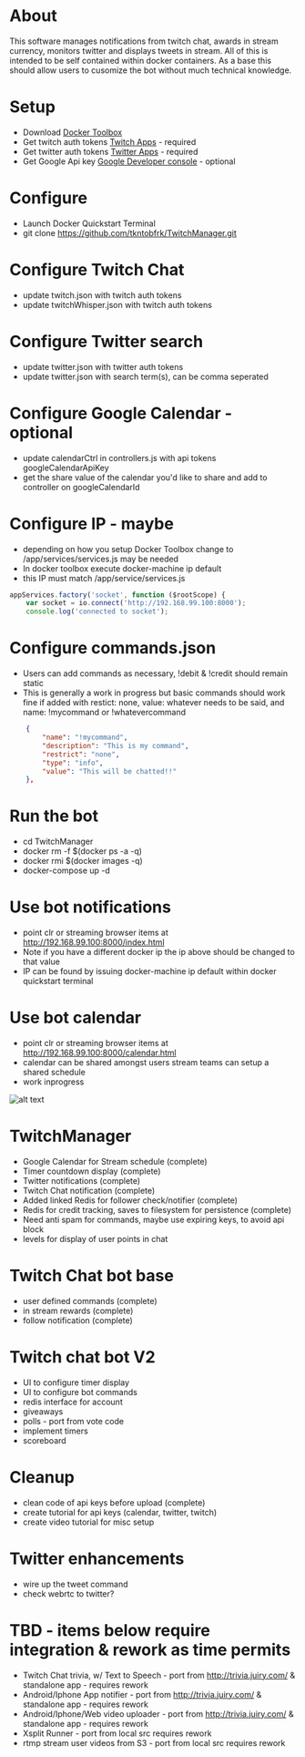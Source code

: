 # About
This software manages notifications from twitch chat, awards in stream currency, monitors twitter and displays tweets in stream.  All of this is intended to be self contained within docker containers. As a base this should allow users to cusomize the bot without much technical knowledge.

# Setup
- Download [Docker Toolbox](https://www.docker.com/products/docker-toolbox)
- Get twitch auth tokens [Twitch Apps](https://twitchapps.com/tmi/) - required
- Get twitter auth tokens [Twitter Apps](https://apps.twitter.com/) - required
- Get Google Api key [Google Developer console](https://console.developers.google.com/) - optional

# Configure
- Launch Docker Quickstart Terminal
- git clone https://github.com/tkntobfrk/TwitchManager.git

# Configure Twitch Chat
- update twitch.json with twitch auth tokens
- update twitchWhisper.json with twitch auth tokens

# Configure Twitter search
- update twitter.json with twitter auth tokens
- update twitter.json with search term(s), can be comma seperated

# Configure Google Calendar - optional
- update calendarCtrl in controllers.js with api tokens googleCalendarApiKey
- get the share value of the calendar you'd like to share and add to controller on googleCalendarId

# Configure IP - maybe
- depending on how you setup Docker Toolbox change to /app/services/services.js may be needed
- In docker toolbox execute docker-machine ip default
- this IP must match /app/service/services.js
```javascript
appServices.factory('socket', function ($rootScope) {
    var socket = io.connect('http://192.168.99.100:8000');
    console.log('connected to socket');
```

# Configure commands.json
- Users can add commands as necessary, !debit & !credit should remain static
- This is generally a work in progress but basic commands should work fine if added with restict: none, value: whatever needs to be said, and name: !mycommand or !whatevercommand
```json    
	{
        "name": "!mycommand",
        "description": "This is my command",
        "restrict": "none",
        "type": "info",
        "value": "This will be chatted!!"
    },
```

# Run the bot
- cd TwitchManager
- docker rm -f $(docker ps -a -q)
- docker rmi $(docker images -q)
- docker-compose up -d

# Use bot notifications
- point clr or streaming browser items at http://192.168.99.100:8000/index.html
- Note if you have a different docker ip the ip above should be changed to that value
- IP can be found by issuing docker-machine ip default within docker quickstart terminal

# Use bot calendar
- point clr or streaming browser items at http://192.168.99.100:8000/calendar.html
- calendar can be shared amongst users stream teams can setup a shared schedule
- work inprogress

![alt text](https://cloud.githubusercontent.com/assets/4344301/13550807/76332fa8-e2eb-11e5-8135-33e55a481e9d.PNG)

# TwitchManager
- Google Calendar for Stream schedule (complete)
- Timer countdown display (complete)
- Twitter notifications (complete)
- Twitch Chat notification (complete)
- Added linked Redis for follower check/notifier (complete)
- Redis for credit tracking, saves to filesystem for persistence (complete)
- Need anti spam for commands, maybe use expiring keys, to avoid api block
- levels for display of user points in chat

# Twitch Chat bot base
- user defined commands (complete)
- in stream rewards (complete)
- follow notification (complete)

# Twitch chat bot V2
- UI to configure timer display
- UI to configure bot commands
- redis interface for account
- giveaways
- polls - port from vote code
- implement timers
- scoreboard

# Cleanup
- clean code of api keys before upload (complete)
- create tutorial for api keys (calendar, twitter, twitch)
- create video tutorial for misc setup

# Twitter enhancements
- wire up the tweet command
- check webrtc to twitter?

# TBD - items below require integration & rework as time permits 
- Twitch Chat trivia, w/ Text to Speech - port from http://trivia.juiry.com/ & standalone app - requires rework
- Android/Iphone App notifier - port from http://trivia.juiry.com/ & standalone app - requires rework
- Android/Iphone/Web video uploader - port from http://trivia.juiry.com/ & standalone app - requires rework
- Xsplit Runner - port from local src requires rework
- rtmp stream user videos from S3 - port from local src requires rework
